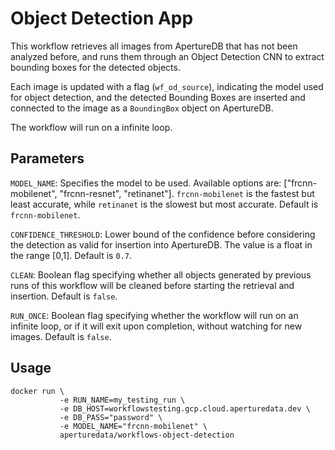 Object Detection App
====================

This workflow retrieves all images from ApertureDB that has not been
analyzed before, and runs them through an Object Detection CNN to
extract bounding boxes for the detected objects.

Each image is updated with a flag (`wf_od_source`), indicating the model
used for object detection, and the detected Bounding Boxes
are inserted and connected to the image as a `BoundingBox` object on ApertureDB.

The workflow will run on a infinite loop.

Parameters
----------

`MODEL_NAME`: Specifies the model to be used.
Available options are: ["frcnn-mobilenet", "frcnn-resnet", "retinanet"].
`frcnn-mobilenet` is the fastest but least accurate, while `retinanet` is
the slowest but most accurate. Default is `frcnn-mobilenet`.

`CONFIDENCE_THRESHOLD`: Lower bound of the confidence before considering the detection
as valid for insertion into ApertureDB. The value is a float in the range [0,1].
Default is `0.7`.

`CLEAN`: Boolean flag specifying whether all objects generated by previous runs
of this workflow will be cleaned before starting the retrieval and insertion.
Default is `false`.

`RUN_ONCE`: Boolean flag specifying whether the workflow will run on an infinite
loop, or if it will exit upon completion, without watching for new images.
Default is `false`.

Usage
-----

```
docker run \
           -e RUN_NAME=my_testing_run \
           -e DB_HOST=workflowstesting.gcp.cloud.aperturedata.dev \
           -e DB_PASS="password" \
           -e MODEL_NAME="frcnn-mobilenet" \
           aperturedata/workflows-object-detection
```
